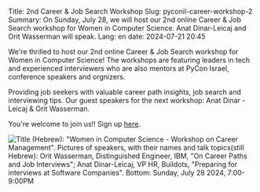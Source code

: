 Title: 2nd Career & Job Search Workshop
Slug: pyconil-career-workshop-2
Summary: On Sunday, July 28, we will host our 2nd online Career & Job Search workshop for Women in Computer Science. Anat Dinar-Leicaj and Orit Wasserman will speak.
Lang: en
date: 2024-07-21 20:45

We're thrilled to host our 2nd online Career & Job Search workshop for
Women in Computer Science! The workshops are featuring leaders in tech
and experienced interviewers who are also mentors at PyCon Israel,
conference speakers and orgnizers.

Providing job seekers with valuable career path insights, job search
and interviewing tips. Our guest speakers for the next workshop: Anat
Dinar - Leicaj & Orit Wasserman.

You're welcome to join us!! Sign up [here](https://docs.google.com/forms/d/e/1FAIpQLSdpSjKNWRhNM73e2cJxIovFACCVttf71stISVp9Mhf8IyFrOg/viewform).

![Title (Hebrew): "Women in Computer Science - Workshop on Career Management". Pictures of speakers, with their names and talk topics(still Hebrew): Orit Wasserman, Distinguished Engineer, IBM, "On Career Paths and Job Interviews"; Anat Dinar-Leicaj, VP HR, Buildots, "Preparing for interviews at Software Companies". Bottom: Sunday, July 28 2024, 7:00-9:00PM]({static}/images/women-career-online-workshop-2.jpeg)
